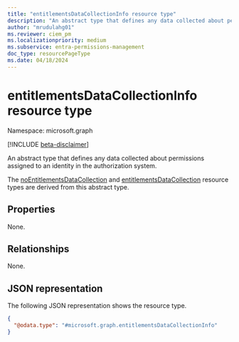 ```yaml
---
title: "entitlementsDataCollectionInfo resource type"
description: "An abstract type that defines any data collected about permissions assigned to an identity in the authorization system."
author: "mrudulahg01"
ms.reviewer: ciem_pm
ms.localizationpriority: medium
ms.subservice: entra-permissions-management
doc_type: resourcePageType
ms.date: 04/18/2024
---
```


# entitlementsDataCollectionInfo resource type

Namespace: microsoft.graph

[!INCLUDE [beta-disclaimer](../../includes/beta-disclaimer.md)]

An abstract type that defines any data collected about permissions assigned to an identity in the authorization system.

The [noEntitlementsDataCollection](../resources/noentitlementsdatacollection.md) and [entitlementsDataCollection](../resources/entitlementsdatacollection.md)  resource types are derived from this abstract type.

## Properties
None.

## Relationships
None.

## JSON representation
The following JSON representation shows the resource type.
<!-- {
  "blockType": "resource",
  "@odata.type": "microsoft.graph.entitlementsDataCollectionInfo"
}
-->
``` json
{
  "@odata.type": "#microsoft.graph.entitlementsDataCollectionInfo"
}
```


